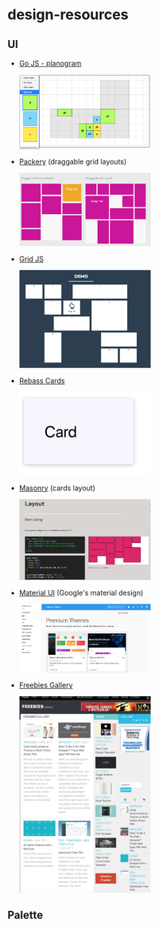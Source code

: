 # design-resources
## UI
* [Go JS - planogram](https://gojs.net/latest/samples/planogram.html)

    <img src='gojs-demo.png' width='55%'>
    
* [Packery](https://packery.metafizzy.co/) (draggable grid layouts)

    <img src='packery-demo.png' width='55%'>
    
* [Grid JS](http://gridstackjs.com/)

    <img src='gridstack-demo.png' width='55%'>
    
* [Rebass Cards](https://rebassjs.org/Card)

    <img src='rebass-card-demo.png' width='55%'>
    
* [Masonry](https://masonry.desandro.com/) (cards layout)

    <img src='masonry-demo.png' width='55%'>
        
* [Material UI](https://material-ui.com/) (Google's material design)

    <img src='materialUI-demo.png' width='55%'>
    
* [Freebies Gallery](http://www.freebiesgallery.com)

    <img src='freebieGallery-demo.png' width='55%'>

    
## Palette
